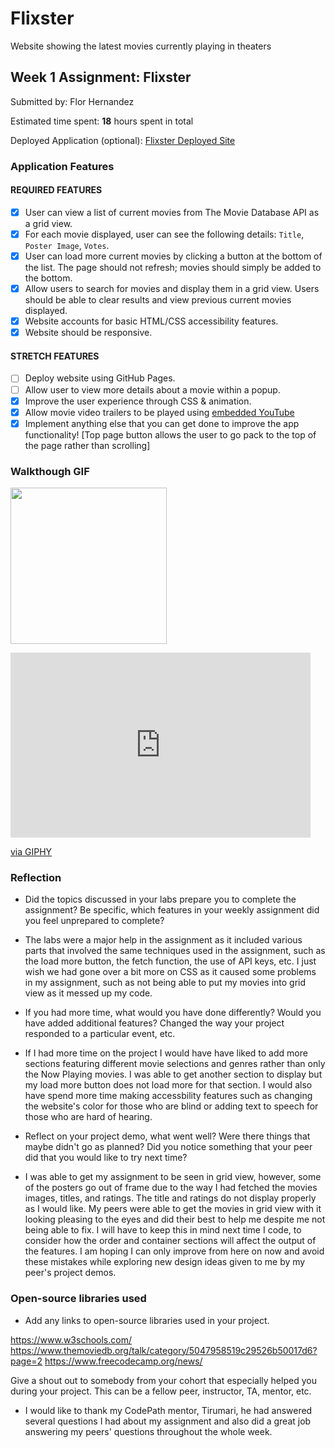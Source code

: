 # Flixster
Website showing the latest movies currently playing in theaters

## Week 1 Assignment: Flixster

Submitted by: Flor Hernandez

Estimated time spent: **18** hours spent in total

Deployed Application (optional): [Flixster Deployed Site](ADD_LINK_HERE)

### Application Features

#### REQUIRED FEATURES

- [X] User can view a list of current movies from The Movie Database API as a grid view.
- [X] For each movie displayed, user can see the following details: `Title`, `Poster Image`, `Votes`.
- [X] User can load more current movies by clicking a button at the bottom of the list. The page should not refresh; movies should simply be added to the bottom.
- [X] Allow users to search for movies and display them in a grid view. Users should be able to clear results and view previous current movies displayed.
- [X] Website accounts for basic HTML/CSS accessibility features.
- [X] Website should be responsive.

#### STRETCH FEATURES

- [ ] Deploy website using GitHub Pages. 
- [ ] Allow user to view more details about a movie within a popup.
- [X] Improve the user experience through CSS & animation.
- [X] Allow movie video trailers to be played using [embedded YouTube](https://support.google.com/youtube/answer/171780?hl=en)
- [X] Implement anything else that you can get done to improve the app functionality! [Top page   button allows the user to go pack to the top of the page rather than scrolling]

### Walkthough GIF


<img src="https://giphy.com/embed/QFt89oOJJR1UZjx6c0" width=250><br>
<iframe src="https://giphy.com/embed/QFt89oOJJR1UZjx6c0" width="480" height="296" frameBorder="0" class="giphy-embed" allowFullScreen></iframe><p><a href="https://giphy.com/gifs/QFt89oOJJR1UZjx6c0">via GIPHY</a></p>

### Reflection

* Did the topics discussed in your labs prepare you to complete the assignment? Be specific, which features in your weekly assignment did you feel unprepared to complete?

- The labs were a major help in the assignment as it included various parts that involved the same techniques used in the assignment, such as the load more button, the fetch function, the use of API keys, etc. I just wish we had gone over a bit more on CSS as it caused some problems in my assignment, such as not being able to put my movies into grid view as it messed up my code. 

* If you had more time, what would you have done differently? Would you have added additional features? Changed the way your project responded to a particular event, etc.
  
- If I had more time on the project I would have have liked to add more sections featuring different movie selections and genres rather than only the Now Playing movies. I was able to get another section to display but my load more button does not load more for that section. I would also have spend more time making accessbility features such as changing the website's color for those who are blind or adding text to speech for those who are hard of hearing. 

* Reflect on your project demo, what went well? Were there things that maybe didn't go as planned? Did you notice something that your peer did that you would like to try next time?

- I was able to get my assignment to be seen in grid view, however, some of the posters go out of frame due to the way I had fetched the movies images, titles, and ratings. The title and ratings do not display properly as I would like. My peers were able to get the movies in grid view with it looking pleasing to the eyes and did their best to help me despite me not being able to fix. I will have to keep this in mind next time I code, to consider how the order and container sections will affect the output of the features. I am hoping I can only improve from here on now and avoid these mistakes while exploring new design ideas given to me by my peer's project demos. 

### Open-source libraries used

- Add any links to open-source libraries used in your project.

https://www.w3schools.com/
https://www.themoviedb.org/talk/category/5047958519c29526b50017d6?page=2
https://www.freecodecamp.org/news/

Give a shout out to somebody from your cohort that especially helped you during your project. This can be a fellow peer, instructor, TA, mentor, etc.

- I would like to thank my CodePath mentor, Tirumari, he had answered several questions I had about my assignment and also did a great job answering my peers' questions throughout the whole week.  